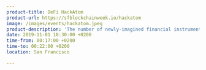 ```yaml
---
product-title: DeFi HackAtom
product-url: https://sfblockchainweek.io/hackatom
image: /images/events/hackatom.jpeg
product-description: 'The number of newly-imagined financial instruments that will be coming out of staking and cross-chain interoperability are some of the most promising applications to arise from blockchain technology. Tokenized derivatives and synthetics, along with collateralized and likely even debt instruments of every stripe that reside in imaginations today could be the realized dreams of tomorrow.'  
date: 2019-11-01 18:30:00 +0200
time-from: 00:17:00 +0200
time-to: 00:22:00 +0200
location: San Francisco

---
```

